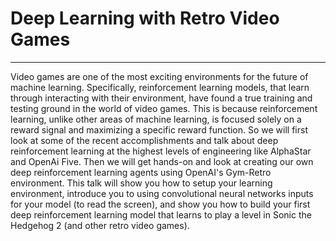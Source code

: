 # Deep Learning with Retro Video Games
---
  Video games are one of the most exciting environments for the future of machine learning. Specifically, reinforcement learning models, that learn through interacting with their environment, have found a true training and testing ground in the world of video games. This is because reinforcement learning, unlike other areas of machine learning, is focused solely on a reward signal and maximizing a specific reward function. So we will first look at some of the recent accomplishments and talk about deep reinforcement learning at the highest levels of engineering like AlphaStar and OpenAi Five. Then we will get hands-on and look at creating our own deep reinforcement learning agents using OpenAI's Gym-Retro environment. This talk will show you how to setup your learning environment, introduce you to using convolutional neural networks inputs for your model (to read the screen), and show you how to build your first deep reinforcement learning model that learns to play a level in Sonic the Hedgehog 2 (and other retro video games).
